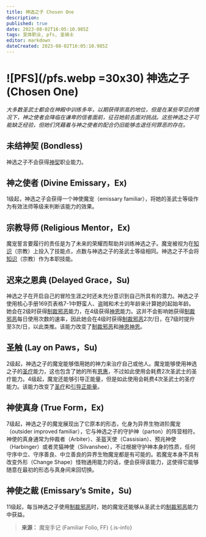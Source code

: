 ```yaml
---
title: 神选之子 Chosen One
description: 
published: true
date: 2023-08-02T16:05:10.985Z
tags: 变体职业, pfs, 圣骑士
editor: markdown
dateCreated: 2023-08-02T16:05:10.985Z
---
```


# ![PFS](/pfs.webp =30x30) 神选之子 (Chosen One)
*大多数圣武士都会在神殿中训练多年，以期获得崇高的地位，但是在某些罕见的情况下，神之使者会降临在谦卑的信者面前，征召她前去面对挑战。这些神选之子可能缺乏经验，但她们凭藉着与神之使者的配合仍旧能够击退任何罪恶的存在。*

## 未结神契 (Bondless)
神选之子不会获得[神契](/圣骑士#神契-divine-bond-sp)职业能力。

## 神之使者 (Divine Emissary，Ex)
1级起，神选之子会获得一个神使魔宠（emissary familiar），将她的圣武士等级作为有效法师等级来判断该能力的效果。

## 宗教导师 (Religious Mentor，Ex)
魔宠誓言要履行的责任是为了未来的荣耀而帮助并训练神选之子。魔宠被视为在[知识](/技能/知识)（宗教）上投入了技能点，点数与神选之子的圣武士等级相同。神选之子不会将[知识](/技能/知识)（宗教）作为本职技能。

## 迟来之恩典 (Delayed Grace，Su)
神选之子在开启自己的冒险生涯之时还未充分意识到自己所具有的潜力。神选之子使用核心手册169页表格7-1中野蛮人、盗贼和术士的年龄来计算她的起始年龄。她会在2级时获得[制裁邪恶](/圣骑士#制裁邪恶-smite-evil-su)能力，在4级获得[神恩](/圣骑士#神恩-divine-grace-su)能力。这并不会影响她获得[制裁邪恶](/圣骑士#制裁邪恶-smite-evil-su)每日使用次数的速率，因此她会在4级时获得[制裁邪恶](/圣骑士#制裁邪恶-smite-evil-su)2次/日，在7级时提升至3次/日，以此类推。该能力改变了[制裁邪恶](/圣骑士#制裁邪恶-smite-evil-su)和[神恩](/圣骑士#神恩-divine-grace-su)[神恩](/圣骑士#神恩-divine-grace-su)。

## 圣触 (Lay on Paws，Su)
2级起，神选之子的魔宠能够借用她的神力来治疗自己或他人。魔宠能够使用神选之子的[圣疗](/圣骑士#圣疗-lay-on-hands-su)能力，这也包含了她的所有[恩惠](/圣骑士#恩惠-mercy-su)，不过如此使用会耗费2次圣武士的圣疗能力。4级起，魔宠还能够引导正能量，但是如此使用会耗费4次圣武士的圣疗能力。该能力改变了[圣疗](/圣骑士#圣疗-lay-on-hands-su)和[引导正能量](/圣骑士#引导正能量-channel-positive-energy-su)。

## 神使真身 (True Form，Ex)
7级起，神选之子的魔宠展现出了它原本的形态，化身为异界生物进阶魔宠（outsider improved familiar），它与神选之子的守护神（parton）的阵营相符。神使的真身通常为仲裁者（Arbiter）、圣盔天使（Cassisian）、预兆神使（Harbinger）或者灵猫神使（Silvanshee），不过根据守护神本身的性质，任何守序中立、守序善良、中立善良的异界生物魔宠都是有可能的。若魔宠本身不具有改变外形（Change Shape）怪物通用能力的话，便会获得该能力，这使得它能够随意在最初的形态与真身间来回切换。

## 神使之裁 (Emissary’s Smite，Su)
11级起，每当神选之子使用[制裁邪恶](/圣骑士#制裁邪恶-smite-evil-su)时，她的魔宠还能够从圣武士的[制裁邪恶](/圣骑士#制裁邪恶-smite-evil-su)能力中获益。

> **来源：** 魔宠手记 (Familiar Folio, FF)
{.is-info}